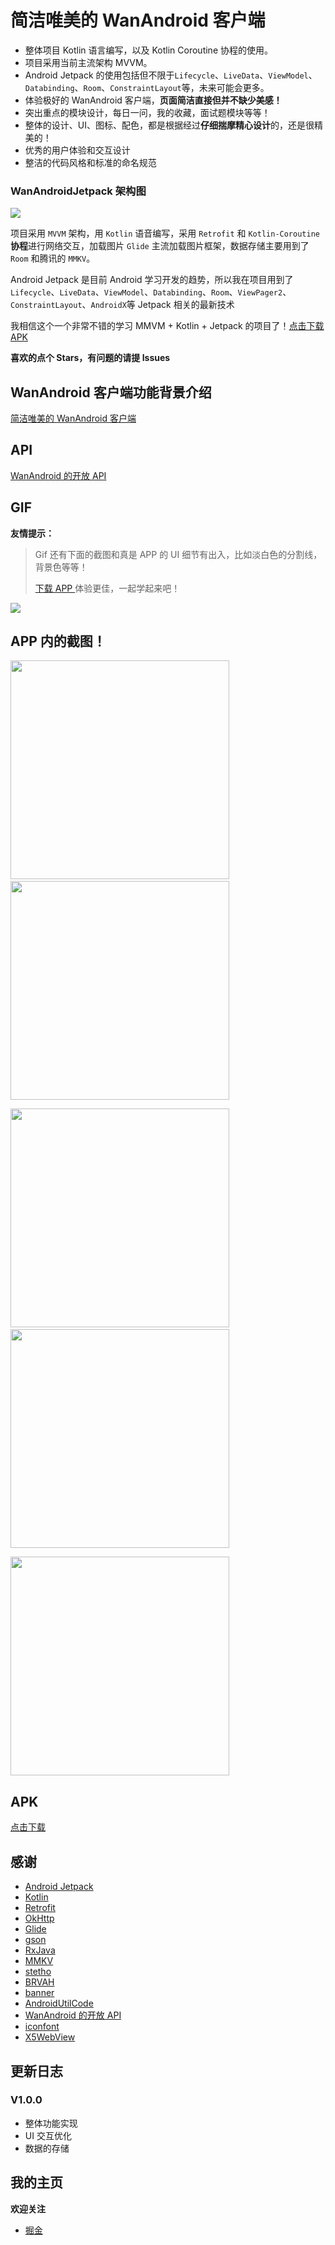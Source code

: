 # 简洁唯美的 WanAndroid 客户端

- 整体项目 Kotlin 语言编写，以及 Kotlin Coroutine 协程的使用。
- 项目采用当前主流架构 MVVM。
- Android Jetpack 的使用包括但不限于`Lifecycle`、`LiveData`、`ViewModel`、`Databinding`、`Room`、`ConstraintLayout`等，未来可能会更多。
- 体验极好的 WanAndroid 客户端，**页面简洁直接但并不缺少美感！**
- 突出重点的模块设计，每日一问，我的收藏，面试题模块等等！
- 整体的设计、UI、图标、配色，都是根据经过**仔细揣摩精心设计**的，还是很精美的！
- 优秀的用户体验和交互设计
- 整洁的代码风格和标准的命名规范

### WanAndroidJetpack 架构图

![](https://raw.githubusercontent.com/jhbxyz/ArticleRecord/master/images/wanandroid-arch.jpg)

项目采用 `MVVM` 架构，用 `Kotlin` 语音编写，采用 `Retrofit` 和 `Kotlin-Coroutine` **协程**进行网络交互，加载图片 `Glide` 主流加载图片框架，数据存储主要用到了 `Room` 和腾讯的 `MMKV`。

Android Jetpack 是目前 Android 学习开发的趋势，所以我在项目用到了 `Lifecycle`、`LiveData`、`ViewModel`、`Databinding`、`Room`、`ViewPager2`、`ConstraintLayout`、`AndroidX`等 Jetpack 相关的最新技术

我相信这个一个非常不错的学习 MMVM + Kotlin + Jetpack 的项目了！[点击下载APK](https://github.com/jhbxyz/WanAndroidJetpack/blob/master/app/apk/app-release.apk?raw=true)

**喜欢的点个 Stars，有问题的请提 Issues**

## WanAndroid 客户端功能背景介绍

[简洁唯美的 WanAndroid 客户端](https://juejin.cn/post/6899246532038656007)

## API

[WanAndroid 的开放 API](https://wanandroid.com/blog/show/2) 

## GIF

**友情提示：**

> Gif 还有下面的截图和真是 APP 的 UI 细节有出入，比如淡白色的分割线，背景色等等！ 
>
> [下载 APP ](https://github.com/jhbxyz/WanAndroidJetpack/blob/master/app/apk/app-release.apk?raw=true)体验更佳，一起学起来吧！

![](https://raw.githubusercontent.com/jhbxyz/ArticleRecord/master/images/wan-gif.gif)



## APP 内的截图！

<img src="https://raw.githubusercontent.com/jhbxyz/ArticleRecord/master/images/w-1.jpg" width="350" />&nbsp;&nbsp;&nbsp;&nbsp; &nbsp;&nbsp;&nbsp;&nbsp; &nbsp;&nbsp;<img src="https://raw.githubusercontent.com/jhbxyz/ArticleRecord/master/images/w-2.jpg" width="350" />

<img src="https://raw.githubusercontent.com/jhbxyz/ArticleRecord/master/images/w-3.jpg" width="350" />&nbsp;&nbsp;&nbsp;&nbsp; &nbsp;&nbsp;&nbsp;&nbsp; &nbsp;&nbsp;<img src="https://raw.githubusercontent.com/jhbxyz/ArticleRecord/master/images/w-4.jpg" width="350" />

<img src="https://raw.githubusercontent.com/jhbxyz/ArticleRecord/master/images/w-5.jpg" width="350" />



## APK

[点击下载](https://github.com/jhbxyz/WanAndroidJetpack/blob/master/app/apk/app-release.apk?raw=true)

## 感谢

- [Android Jetpack](https://developer.android.com/jetpack)
- [Kotlin](https://developer.android.com/kotlin)
- [Retrofit](https://github.com/square/retrofit)
- [OkHttp](https://github.com/square/okhttp)
- [Glide](https://github.com/bumptech/glide)
- [gson](https://github.com/google/gson)
- [RxJava](https://github.com/ReactiveX/RxJava)
- [MMKV](https://github.com/Tencent/MMKV)
- [stetho](https://github.com/facebook/stetho)
- [BRVAH](https://github.com/CymChad/BaseRecyclerViewAdapterHelper)
- [banner](https://github.com/youth5201314/banner)
- [AndroidUtilCode](https://github.com/Blankj/AndroidUtilCode)
- [WanAndroid 的开放 API](https://wanandroid.com/blog/show/2) 
- [iconfont](https://www.iconfont.cn/?spm=a313x.7781069.1998910419.d4d0a486a) 
- [X5WebView](https://x5.tencent.com/guide/sdkInit.html)



## 更新日志

### V1.0.0

- 整体功能实现
- UI 交互优化
- 数据的存储



## 我的主页

**欢迎关注**

* [掘金](https://juejin.cn/user/1574156381208216/posts)


